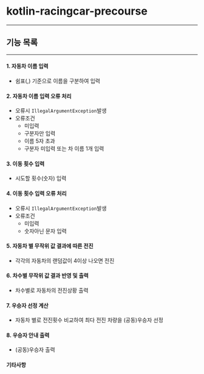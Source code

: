 # kotlin-racingcar-precourse

---

## 기능 목록

---

#### 1. 자동차 이름 입력

- 쉼표(,) 기준으로 이름을 구분하여 입력


#### 2. 자동차 이름 입력 오류 처리

- 오류시 `IllegalArgumentException`발생
- 오류조건
  - 미입력
  - 구분자만 입력
  - 이름 5자 초과
  - 구분자 미입력 또는 차 이름 1개 입력


#### 3. 이동 횟수 입력

   - 시도할 횟수(숫자) 입력


#### 4. 이동 횟수 입력 오류 처리

- 오류시 `IllegalArgumentException`발생
- 오류조건
  - 미입력
  - 숫자아닌 문자 입력

  
#### 5. 자동차 별 무작위 값 결과에 따른 전진

   - 각각의 자동차의 랜덤값이 4이상 나오면 전진


#### 6. 차수별 무작위 값 결과 반영 및 출력

   - 차수별로 자동차의 전진상황 출력


#### 7. 우승자 선정 계산

   - 자동차 별로 전진횟수 비교하여 최다 전진 차량을 (공동)우승자 선정


#### 8. 우승자 안내 출력

   - (공동)우승자 출력


#### 기타사항
